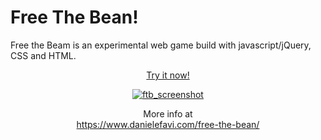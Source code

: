 Free The Bean!
===========

Free the Beam is an experimental web game build with javascript/jQuery, CSS and HTML.

<p align="center">
  <a href="http://danielefavi.github.io/freethebean/">Try it now!</a>
</p>

<p align="center">

  <a href="http://danielefavi.github.io/freethebean/">
    <img src="http://danielefavi.github.io/freethebean/images/screenshot.png" alt="ftb_screenshot" />
  </a>
</p>

<p align="center">
More info at <br />
<a href="https://www.danielefavi.com/free-the-bean/">https://www.danielefavi.com/free-the-bean/</a>
</p>
